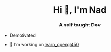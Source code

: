 <h1 align="center">Hi 👋, I'm Nad</h1>
<h3 align="center">A self taught Dev</h3>

- Demotivated

- 🔭 I’m working on [learn_opengl450](https://github.com/nadnone/learn_opengl450)
